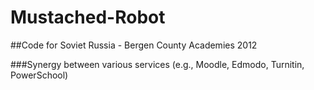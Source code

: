 Mustached-Robot
===============

##Code for Soviet Russia - Bergen County Academies 2012

###Synergy between various services (e.g., Moodle, Edmodo, Turnitin, PowerSchool)
